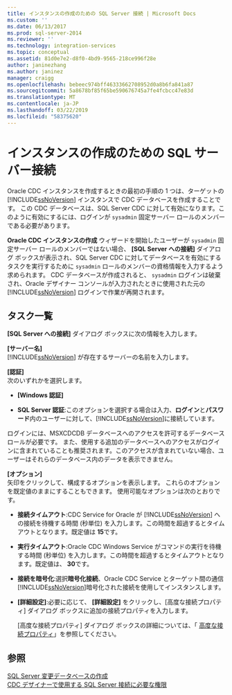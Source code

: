 ```yaml
---
title: インスタンスの作成のための SQL Server 接続 | Microsoft Docs
ms.custom: ''
ms.date: 06/13/2017
ms.prod: sql-server-2014
ms.reviewer: ''
ms.technology: integration-services
ms.topic: conceptual
ms.assetid: 81d0e7e2-d8f0-4bd9-9565-218ce996f28e
author: janinezhang
ms.author: janinez
manager: craigg
ms.openlocfilehash: bebeec974bff46333662708952d0a8b6fa841a87
ms.sourcegitcommit: 5a8678bf85f65be590676745a7fe4fcbcc47e83d
ms.translationtype: MT
ms.contentlocale: ja-JP
ms.lasthandoff: 03/22/2019
ms.locfileid: "58375620"
---
```

# <a name="sql-server-connection-for-instance-creation"></a>インスタンスの作成のための SQL サーバー接続
  Oracle CDC インスタンスを作成するときの最初の手順の 1 つは、ターゲットの [!INCLUDE[ssNoVersion](../../includes/ssnoversion-md.md)] インスタンスで CDC データベースを作成することです。 この CDC データベースは、SQL Server CDC に対して有効になります。このように有効にするには、ログインが `sysadmin` 固定サーバー ロールのメンバーである必要があります。  
  
 **Oracle CDC インスタンスの作成** ウィザードを開始したユーザーが `sysadmin` 固定サーバー ロールのメンバーではない場合、 **[SQL Server への接続]** ダイアログ ボックスが表示され、SQL Server CDC に対してデータベースを有効にするタスクを実行するために `sysadmin` ロールのメンバーの資格情報を入力するよう求められます。 CDC データベースが作成されると、 `sysadmin` ログインは破棄され、Oracle デザイナー コンソールが入力されたときに使用された元の [!INCLUDE[ssNoVersion](../../includes/ssnoversion-md.md)] ログインで作業が再開されます。  
  
## <a name="task-list"></a>タスク一覧  
 **[SQL Server への接続]** ダイアログ ボックスに次の情報を入力します。  
  
 **[サーバー名]**  
 [!INCLUDE[ssNoVersion](../../includes/ssnoversion-md.md)] が存在するサーバーの名前を入力します。  
  
 **[認証]**  
 次のいずれかを選択します。  
  
-   **[Windows 認証]**  
  
-   **SQL Server 認証**:このオプションを選択する場合は入力、**ログイン**と**パスワード**内のユーザーに対して、[!INCLUDE[ssNoVersion](../../includes/ssnoversion-md.md)]に接続しています。  
  
 ログインには、MSXCDCDB データベースへのアクセスを許可するデータベース ロールが必要です。 また、使用する追加のデータベースへのアクセスがログインに含まれていることも推奨されます。このアクセスが含まれていない場合、ユーザーはそれらのデータベース内のデータを表示できません。  
  
 **[オプション]**  
 矢印をクリックして、構成するオプションを表示します。 これらのオプションを既定値のままにすることもできます。 使用可能なオプションは次のとおりです。  
  
-   **接続タイムアウト**:CDC Service for Oracle が [!INCLUDE[ssNoVersion](../../includes/ssnoversion-md.md)] への接続を待機する時間 (秒単位) を入力します。この時間を超過するとタイムアウトとなります。既定値は **15**です。  
  
-   **実行タイムアウト**:Oracle CDC Windows Service がコマンドの実行を待機する時間 (秒単位) を入力します。この時間を超過するとタイムアウトとなります。既定値は、 **30**です。  
  
-   **接続を暗号化**:選択**暗号化接続**、Oracle CDC Service とターゲット間の通信[!INCLUDE[ssNoVersion](../../includes/ssnoversion-md.md)]暗号化された接続を使用してインスタンスします。  
  
-   **[詳細設定]**:必要に応じて、 **[詳細設定]** をクリックし、[高度な接続プロパティ] ダイアログ ボックスに追加の接続プロパティを入力します。  
  
     [高度な接続プロパティ] ダイアログ ボックスの詳細については、「 [高度な接続プロパティ](advanced-connection-properties.md)」を参照してください。  
  
## <a name="see-also"></a>参照  
 [SQL Server 変更データベースの作成](create-the-sql-server-change-database.md)   
 [CDC デザイナーで使用する SQL Server 接続に必要な権限](sql-server-connection-required-permissions-for-the-cdc-designer.md)  
  
  
